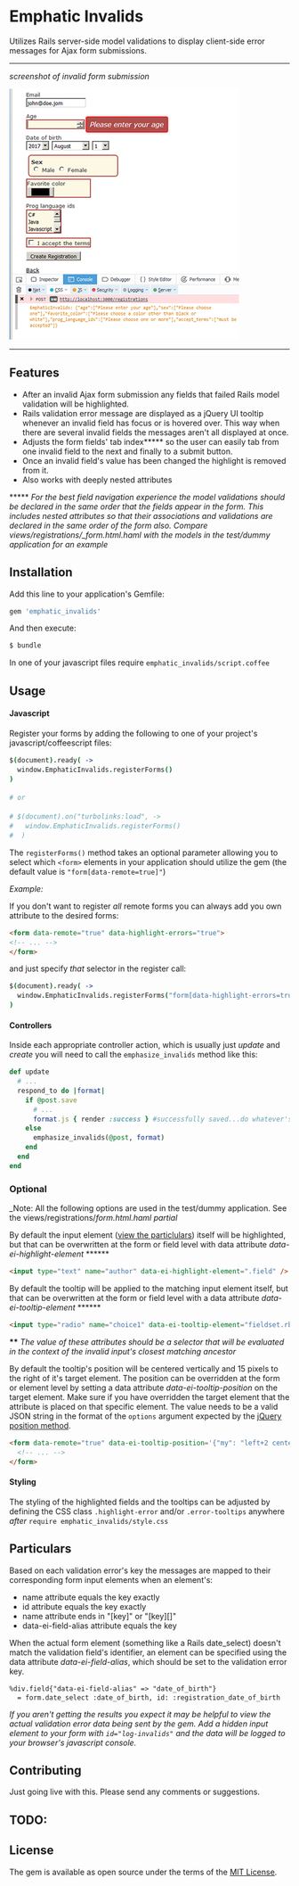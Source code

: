 # Emphatic Invalids
Utilizes Rails server-side model validations to display client-side error messages for Ajax form submissions.

------

*screenshot of invalid form submission*

![Example Screenshot](readme_assets/invalid_submission_screenshot.png "screenshot of invalid form submission.")

------


## Features

 * After an invalid Ajax form submission any fields that failed Rails model validation will be highlighted.
 * Rails validation error message are displayed as a jQuery UI tooltip whenever an invalid field has focus or is hovered over. This way when there are several invalid fields the messages aren't all displayed at once.
 * Adjusts the form fields' tab index***** so the user can easily tab from one invalid field to the next and finally to a submit button.
 * Once an invalid field's value has been changed the highlight is removed from it.
 * Also works with deeply nested attributes



***** *For the best field navigation experience the model validations should be declared in the same order that the fields appear in the form. This includes nested attributes so that their associations and validations are declared in the same order of the form also. Compare views/registrations/_form.html.haml with the models in the test/dummy application for an example*



## Installation

Add this line to your application's Gemfile:

```ruby
gem 'emphatic_invalids'
```

And then execute:
```bash
$ bundle
```

In one of your javascript files require `emphatic_invalids/script.coffee`



## Usage

#### Javascript
Register your forms by adding the following to one of your project's javascript/coffeescript files:
```coffeescript
$(document).ready( ->
  window.EmphaticInvalids.registerForms()
)

# or

# $(document).on("turbolinks:load", ->
#   window.EmphaticInvalids.registerForms()
#  )
```
The `registerForms()` method takes an optional parameter allowing you to select which `<form>` elements in your application should utilize the gem (the default value is `"form[data-remote=true]"`)

_Example:_

If you don't want to register *all* remote forms you can always add you own attribute to the desired forms: 

```HTML
<form data-remote="true" data-highlight-errors="true">
<!-- ... -->
</form>
```
and just specify _that_ selector in the register call:
```coffeescript
$(document).ready( ->
  window.EmphaticInvalids.registerForms("form[data-highlight-errors=true"])
)
```

#### Controllers
Inside each appropriate controller action, which is usually just *update* and *create* you will need to call the `emphasize_invalids` method like this:
```ruby
def update
  # ...
  respond_to do |format|
    if @post.save
      # ...
      format.js { render :success } #successfully saved...do whatever's appropriate here
    else
      emphasize_invalids(@post, format)
    end
  end
end
```

### Optional
_Note: All the following options are used in the test/dummy application. See the views/registrations/_form.html.haml partial_

By default the input element ([view the particlulars](#markdown-header-particulars)) itself will be highlighted, but that can be overwritten at the form or field level with data attribute _data-ei-highlight-element_ ******
```HTML
<input type="text" name="author" data-ei-highlight-element=".field" />
```

By default the tooltip will be applied to the matching input element itself, but that can be overwritten at the form or field level with a data attribute _data-ei-tooltip-element_ ****** 
```HTML
<input type="radio" name="choice1" data-ei-tooltip-element="fieldset.rb-group" />
```

**\*\*** *The value of these attributes should be a selector that will be evaluated in the context of the invalid input's closest matching ancestor*

By default the tooltip's position will be centered vertically and 15 pixels to the right of it's target element. The position can be overridden at the form or element level by setting a data attribute _data-ei-tooltip-position_ on the target element. Make sure if you have overridden the target element that the attribute is placed on that specific element. The value needs to be a valid JSON string in the format of the `options` argument expected by the [jQuery position method](https://api.jqueryui.com/position/).
```HTML
<form data-remote="true" data-ei-tooltip-position='{"my": "left+2 center", "at": "right center"}'>
  <!-- ... -->
</form>
```

#### Styling
The styling of the highlighted fields and the tooltips can be adjusted by defining the CSS class `.highlight-error` and/or `.error-tooltips` anywhere _after_ `require emphatic_invalids/style.css`


## Particulars
Based on each validation error's key the messages are mapped to their corresponding form input elements when an element's:

 * name attribute equals the key exactly
 * id attribute equals the key exactly
 * name attribute ends in "[key]" or "[key]\[\]"
 * data-ei-field-alias attribute equals the key


When the actual form element (something like a Rails date_select) doesn't match the validation field's identifier, an element can be specified using the data attribute _data-ei-field-alias_, which should be set to the validation error key.
```haml
%div.field{"data-ei-field-alias" => "date_of_birth"}
  = form.date_select :date_of_birth, id: :registration_date_of_birth
```

_If you aren't getting the results you expect it may be helpful to view the actual validation error data being sent by the gem. Add a hidden input element to your form with `id="log-invalids"` and the data will be logged to your browser's javascript console._


## Contributing

Just going live with this. Please send any comments or suggestions.

## TODO:


## License

The gem is available as open source under the terms of the [MIT License](http://opensource.org/licenses/MIT).
